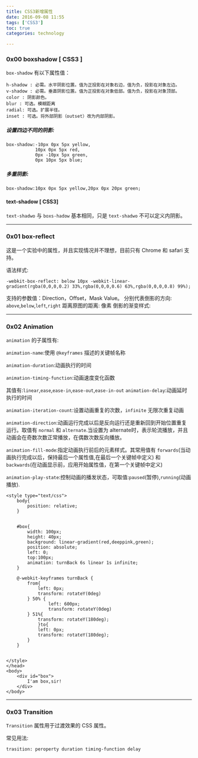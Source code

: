 ```yaml
---
title: CSS3新增属性  
date: 2016-09-08 11:55  
tags: ['CSS3']
toc: true
categories: technology

---
```

### 0x00 boxshadow [ CSS3 ]

`box-shadow` 有以下属性值：

```
h-shadow : 必需。水平阴影位置。值为正投影在对象右边，值为负，投影在对象左边。
v-shadow : 必需。垂直阴影位置。值为正投影在对象低部。值为负，投影在对象顶部。
color : 阴影颜色。
blur : 可选。模糊距离
radial: 可选。扩展半径。
inset : 可选。将外部阴影（outset）改为内部阴影。
```

##### 设置四边不同的阴影:

```
box-shadow:-10px 0px 5px yellow,
	       10px 0px 5px red,
	       0px -10px 5px green,
	       0px 10px 5px blue;

```

##### 多重阴影:

```
box-shadow:10px 0px 5px yellow,20px 0px 20px green;
```


#### text-shadow [ CSS3] 
`text-shadwo` 与 `boxs-hadow` 基本相同，只是 `text-shadwo` 不可以定义内阴影。

---
### 0x01 box-reflect
这是一个实验中的属性，并且实现情况并不理想，目前只有 Chrome 和 safari 支持。

语法样式:

```
-webkit-box-reflect: below 10px -webkit-linear-gradient(rgba(0,0,0,0.2) 33%,rgba(0,0,0,0.6) 63%,rgba(0,0,0,0.8) 99%);
```

支持的参数值：Direction，Offset，Mask Value。
分别代表倒影的方向: `above`,`below`,`left`,`right`
距离原图的距离: 像素
倒影的渐变样式:


---
### 0x02 Animation
`animation` 的子属性有:  

`animation-name`:使用 `@keyframes` 描述的关键帧名称  

`animation-duration`:动画执行的时间  

`animation-timing-function`:动画速度变化函数  

其值有:`linear`,`ease`,`ease-in`,`ease-out`,`ease-in-out`
`animation-delay`:动画延时执行的时间    

`animation-iteration-count`:设置动画重复的次数，`infinite` 无限次重复动画  

`animation-direction`:动画运行完成以后是反向运行还是重新回到开始位置重复运行。取值有 `normal` 和 `alternate`.当设置为 alternate时，表示轮流播放，并且动画会在奇数次数正常播放，在偶数次数反向播放。  

`animation-fill-mode`:指定动画执行前后的元素样式。其常用值有 `forwards`(当动画执行完成以后，保持最后一个属性值,在最后一个关键帧中定义) 和 `backwards`(在动画显示前，应用开始属性值，在第一个关键帧中定义) 

`animation-play-state`:控制动画的播发状态，可取值:`paused`(暂停),`running`(动画播放).

```
<style type="text/css">
	body{
		position: relative;
	}

	
	#box{
		width: 100px;
		height: 40px;
		background: linear-gradient(red,deeppink,green);
		position: absolute;
		left: 0;
		top:100px;
		animation: turnBack 6s linear 1s infinite;
	}

	@-webkit-keyframes turnBack {
		from{
			left: 0px;
			transform: rotateY(0deg)
		} 50% {			
				left: 600px;	
				transform: rotateY(0deg)
		} 51%{
			transform: rotateY(180deg);					
			}to{
			left: 0px;
			transform: rotateY(180deg);
		}
	}


</style>
</head>
<body>
    <div id="box">
    	I'am box,sir!
    </div>
</body>
```


---
### 0x03 Transition 
`Transition` 属性用于过渡效果的 CSS 属性。

常见用法:
```
trasition: peroperty duration timing-function delay
```



